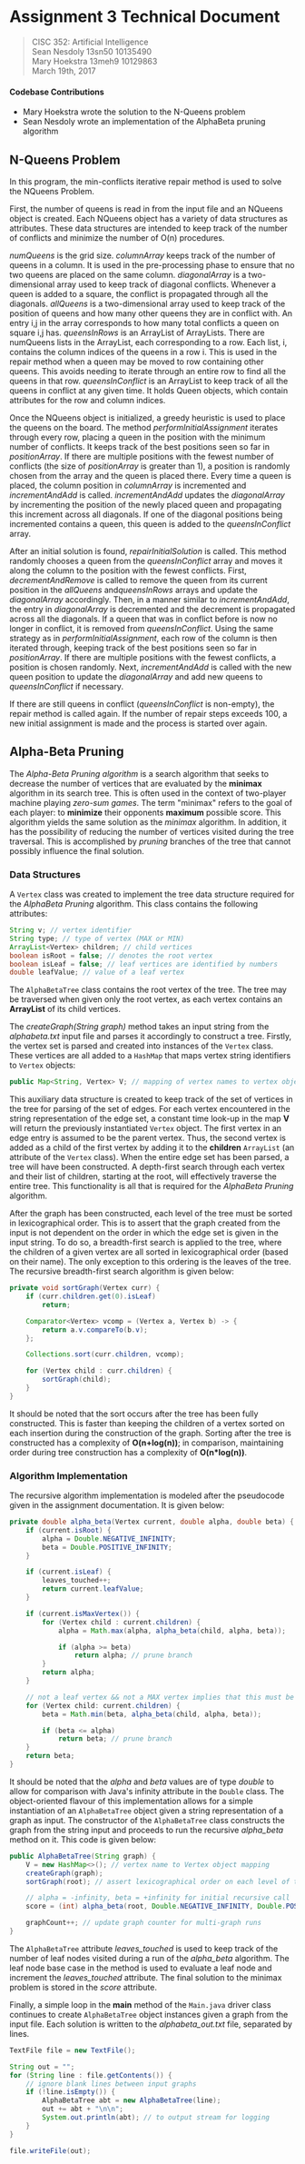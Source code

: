 # Assignment 3 Technical Document

>CISC 352: Artificial Intelligence  
>Sean Nesdoly 13sn50 10135490  
>Mary Hoekstra 13meh9 10129863  
>March 19th, 2017  

#### Codebase Contributions
- Mary Hoekstra wrote the solution to the N-Queens problem
- Sean Nesdoly wrote an implementation of the AlphaBeta pruning algorithm

## N-Queens Problem
In this program, the min-conflicts iterative repair method is used to solve the NQueens Problem.

First, the number of queens is read in from the input file and an NQueens object is created. Each NQueens object has a variety of data structures as attributes. These data structures are intended to keep track of the number of conflicts and minimize the number of O(n) procedures.

*numQueens* is the grid size.
*columnArray* keeps track of the number of queens in a column. It is used in the pre-processing phase to ensure that no two queens are placed on the same column.
*diagonalArray* is a two-dimensional array used to keep track of diagonal conflicts. Whenever a queen is added to a square, the conflict is propagated through all the diagonals.
*allQueens* is a two-dimensional array used to keep track of the position of queens and how many other queens they are in conflict with. An entry i,j in the array corresponds to how many total conflicts a queen on square i,j has.
*queensInRows* is an ArrayList of ArrayLists. There are numQueens lists in the ArrayList, each corresponding to a row. Each list, i, contains the column indices of the queens in a row i. This is used in the repair method when a queen may be moved to row containing other queens. This avoids needing to iterate through an entire row to find all the queens in that row.
*queensInConflict* is an ArrayList to keep track of all the queens in conflict at any given time. It holds Queen objects, which contain attributes for the row and column indices.

Once the NQueens object is initialized, a greedy heuristic is used to place the queens on the board. The method *performInitialAssignment* iterates through every row, placing a queen in the position with the minimum number of conflicts. It keeps track of the best positions seen so far in *positionArray*. If there are multiple positions with the fewest number of conflicts (the size of *positionArray* is greater than 1), a position is randomly chosen from the array and the queen is placed there.
Every time a queen is placed, the column position in *columnArray* is incremented and *incrementAndAdd* is called. *incrementAndAdd* updates the *diagonalArray* by incrementing the position of the newly placed queen and propagating this increment across all diagonals. If one of the diagonal positions being incremented contains a queen, this queen is added to the *queensInConflict* array.

After an initial solution is found, *repairInitialSolution* is called. This method randomly chooses a queen from the *queensInConflict* array and moves it along the column to the position with the fewest conflicts. First, *decrementAndRemove* is called to remove the queen from its current position in the *allQueens* and*queensInRows* arrays and update the *diagonalArray* accordingly. Then, in a manner similar to *incrementAndAdd*, the entry in *diagonalArray* is decremented and the decrement is propagated across all the diagonals. If a queen that was in conflict before is now no longer in conflict, it is removed from *queensInConflict*. Using the same strategy as in *performInitialAssignment*, each row of the column is then iterated through, keeping track of the best positions seen so far in *positionArray*. If there are multiple positions with the fewest conflicts, a position is chosen randomly. Next, *incrementAndAdd* is called with the new queen position to update the *diagonalArray* and add new queens to *queensInConflict* if necessary.

If there are still queens in conflict (*queensInConflict* is non-empty), the repair method is called again. If the number of repair steps exceeds 100, a new initial assignment is made and the process is started over again.


## Alpha-Beta Pruning
The *Alpha-Beta Pruning algorithm* is a search algorithm that seeks to decrease the number of vertices that are evaluated by the **minimax** algorithm in its search tree. This is often used in the context of two-player machine playing *zero-sum games*. The term "minimax" refers to the goal of each player: to **minimize** their opponents **maximum** possible score. This algorithm yields the same solution as the *minimax* algorithm. In addition, it has the possibility of reducing the number of vertices visited during the tree traversal. This is accomplished by *pruning* branches of the tree that cannot possibly influence the final solution.

### Data Structures

A `Vertex` class was created to implement the tree data structure required for the *AlphaBeta Pruning* algorithm. This class contains the following attributes:
```java
String v; // vertex identifier
String type; // type of vertex (MAX or MIN)
ArrayList<Vertex> children; // child vertices
boolean isRoot = false; // denotes the root vertex
boolean isLeaf = false; // leaf vertices are identified by numbers
double leafValue; // value of a leaf vertex
```
The `AlphaBetaTree` class contains the root vertex of the tree. The tree may be traversed when given only the root vertex, as each vertex contains an **ArrayList** of its child vertices.

The *createGraph(String graph)* method takes an input string from the *alphabeta.txt* input file and parses it accordingly to construct a tree. Firstly, the vertex set is parsed and created into instances of the `Vertex` class. These vertices are all added to a `HashMap` that maps vertex string identifiers to `Vertex` objects:  
```java
public Map<String, Vertex> V; // mapping of vertex names to vertex objects for parsing
```
This auxiliary data structure is created to keep track of the set of vertices in the tree for parsing of the set of edges. For each vertex encountered in the string representation of the edge set, a constant time look-up in the map **V** will return the previously instantiated `Vertex` object. The first vertex in an edge entry is assumed to be the parent vertex. Thus, the second vertex is added as a child of the first vertex by adding it to the **children** `ArrayList` (an attribute of the `Vertex` class). When the entire edge set has been parsed, a tree will have been constructed. A depth-first search through each vertex and their list of children, starting at the root, will effectively traverse the entire tree. This functionality is all that is required for the *AlphaBeta Pruning* algorithm.

After the graph has been constructed, each level of the tree must be sorted in lexicographical order. This is to assert that the graph created from the input is not dependent on the order in which the edge set is given in the input string. To do so, a breadth-first search is applied to the tree, where the children of a given vertex are all sorted in lexicographical order (based on their name). The only exception to this ordering is the leaves of the tree. The recursive breadth-first search algorithm is given below:
```java
private void sortGraph(Vertex curr) {
    if (curr.children.get(0).isLeaf)
        return;

    Comparator<Vertex> vcomp = (Vertex a, Vertex b) -> {
        return a.v.compareTo(b.v);
    };

    Collections.sort(curr.children, vcomp);

    for (Vertex child : curr.children) {
        sortGraph(child);
    }
}
```
It should be noted that the sort occurs after the tree has been fully constructed. This is faster than keeping the children of a vertex sorted on each insertion during the construction of the graph. Sorting after the tree is constructed has a complexity of **O(n+log(n))**; in comparison, maintaining order during tree construction has a complexity of **O(n\*log(n))**.

### Algorithm Implementation
The recursive algorithm implementation is modeled after the pseudocode given in the assignment documentation. It is given below:
```java
private double alpha_beta(Vertex current, double alpha, double beta) {
    if (current.isRoot) {
        alpha = Double.NEGATIVE_INFINITY;
        beta = Double.POSITIVE_INFINITY;
    }

    if (current.isLeaf) {
        leaves_touched++;
        return current.leafValue;
    }

    if (current.isMaxVertex()) {
        for (Vertex child : current.children) {
            alpha = Math.max(alpha, alpha_beta(child, alpha, beta));

            if (alpha >= beta)
                return alpha; // prune branch
        }
        return alpha;
    }

    // not a leaf vertex && not a MAX vertex implies that this must be a MIN vertex
    for (Vertex child: current.children) {
        beta = Math.min(beta, alpha_beta(child, alpha, beta));

        if (beta <= alpha)
            return beta; // prune branch
    }
    return beta;
}
```
It should be noted that the *alpha* and *beta* values are of type *double* to allow for comparison with Java's infinity attribute in the `Double` class. The object-oriented flavour of this implementation allows for a simple instantiation of an `AlphaBetaTree` object given a string representation of a graph as input. The constructor of the `AlphaBetaTree` class constructs the graph from the string input and proceeds to run the recursive *alpha_beta* method on it. This code is given below:
```java
public AlphaBetaTree(String graph) {
    V = new HashMap<>(); // vertex name to Vertex object mapping
    createGraph(graph);
    sortGraph(root); // assert lexicographical order on each level of the tree

    // alpha = -infinity, beta = +infinity for initial recursive call
    score = (int) alpha_beta(root, Double.NEGATIVE_INFINITY, Double.POSITIVE_INFINITY);

    graphCount++; // update graph counter for multi-graph runs
}
```
The `AlphaBetaTree` attribute *leaves_touched* is used to keep track of the number of leaf nodes visited during a run of the *alpha_beta* algorithm. The leaf node base case in the method is used to evaluate a leaf node and increment the *leaves_touched* attribute. The final solution to the minimax problem is stored in the *score* attribute.

Finally, a simple loop in the **main** method of the `Main.java` driver class continues to create `AlphaBetaTree` object instances given a graph from the input file. Each solution is written to the *alphabeta_out.txt* file, separated by lines.
```java
TextFile file = new TextFile();

String out = "";
for (String line : file.getContents()) {
    // ignore blank lines between input graphs
    if (!line.isEmpty()) {
        AlphaBetaTree abt = new AlphaBetaTree(line);
        out += abt + "\n\n";
        System.out.println(abt); // to output stream for logging
    }
}

file.writeFile(out);
```
